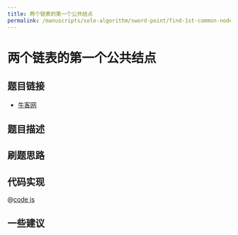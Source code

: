 ```yaml
---
title: 两个链表的第一个公共结点
permalink: /manuscripts/solo-algorithm/sword-point/find-1st-common-node.html
---
```

# 两个链表的第一个公共结点

## 题目链接

- [牛客网]()

## 题目描述

## 刷题思路

## 代码实现

@[code js](@algorithm/sword-point/链表/findFirstCommonNode.js)

## 一些建议
